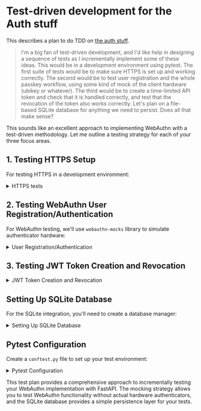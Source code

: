 # Test-driven development for the Auth stuff

This describes a plan to do TDD on [the auth stuff](auth.md).

> I'm a big fan of test-driven development, and I'd like help in designing a sequence of tests as I incrementally implement some of these ideas. This would be in a development environment using pytest. The first suite of tests would be to make sure HTTPS is set up and working correctly. The second would be to test user registration and the whole passkey workflow, using some kind of mock of the client hardware (ubikey or whatever). The third would be to create a time-limited API token and check that it is handled correctly, and test that the revocation of the token also works correctly. Let's plan on a file-based SQLite database for anything we need to persist. Does all that make sense?

This sounds like an excellent approach to implementing WebAuthn with a test-driven methodology. Let me outline a testing strategy for each of your three focus areas.

## 1. Testing HTTPS Setup

For testing HTTPS in a development environment:

<details>
    <summary>HTTPS tests</summary>

```python
import pytest
import requests
import ssl
from urllib.parse import urlparse

# Configure base URL for your application
BASE_URL = "https://localhost:8443"  # Adjust port as needed

@pytest.fixture
def https_session():
    """Create a requests session that accepts self-signed certificates for testing"""
    session = requests.Session()
    session.verify = False  # Warning: Only for development testing!
    requests.packages.urllib3.disable_warnings()  # Suppress insecure warnings
    return session

def test_https_connection(https_session):
    """Test basic HTTPS connection to the server"""
    response = https_session.get(f"{BASE_URL}/")
    assert response.status_code == 200
    
    # Verify we're using HTTPS
    assert urlparse(response.url).scheme == "https"

def test_https_redirect(https_session):
    """Test HTTP to HTTPS redirect if implemented"""
    http_url = BASE_URL.replace("https://", "http://")
    response = https_session.get(http_url, allow_redirects=True)
    assert response.status_code == 200
    assert urlparse(response.url).scheme == "https"

def test_ssl_certificate():
    """Test SSL certificate information"""
    hostname = urlparse(BASE_URL).hostname
    context = ssl.create_default_context()
    context.check_hostname = False
    context.verify_mode = ssl.CERT_NONE  # For self-signed certs in development
    
    with context.wrap_socket(socket.socket(), server_hostname=hostname) as s:
        s.connect((hostname, urlparse(BASE_URL).port or 443))
        cert = s.getpeercert(binary_form=True)
        x509 = crypto.load_certificate(crypto.FILETYPE_ASN1, cert)
        
        # Basic certificate checks
        subject = dict(x509.get_subject().get_components())
        assert b'CN' in subject  # Common Name exists
        # Add more certificate checks as needed
```
</details>

## 2. Testing WebAuthn User Registration/Authentication

For WebAuthn testing, we'll use `webauthn-mocks` library to simulate authenticator hardware:

<details>
    <summary>User Registration/Authentication</summary>

```python
import pytest
import json
import base64
from fastapi.testclient import TestClient
from webauthn.helpers.structs import AuthenticationCredential, RegistrationCredential
from your_app.main import app  # Import your FastAPI app
from unittest.mock import patch, MagicMock

# SQLite setup
import sqlite3

@pytest.fixture
def db():
    """Set up a test SQLite database"""
    conn = sqlite3.connect(':memory:')
    cursor = conn.cursor()
    # Create necessary tables
    cursor.execute('''
    CREATE TABLE users (
        id TEXT PRIMARY KEY,
        username TEXT UNIQUE,
        created_at TIMESTAMP DEFAULT CURRENT_TIMESTAMP
    )
    ''')
    cursor.execute('''
    CREATE TABLE credentials (
        id TEXT PRIMARY KEY,
        user_id TEXT,
        public_key BLOB,
        sign_count INTEGER,
        FOREIGN KEY(user_id) REFERENCES users(id)
    )
    ''')
    conn.commit()
    yield conn
    conn.close()

@pytest.fixture
def client():
    """Create a test client for the FastAPI app"""
    return TestClient(app)

# Mock WebAuthn registration
def test_registration_flow(client, db):
    """Test the complete WebAuthn registration flow with mocked authenticator"""
    username = "test_user"
    
    # Step 1: Start registration
    response = client.post("/register/start", json={"username": username})
    assert response.status_code == 200
    
    reg_data = response.json()
    assert "challenge" in reg_data
    
    # Step 2: Mock the authenticator response
    # In real testing, use the webauthn-mocks library to generate realistic credentials
    mock_credential = {
        "id": "test_credential_id",
        "rawId": base64.urlsafe_b64encode(b"test_raw_id").decode('ascii'),
        "type": "public-key",
        "response": {
            "clientDataJSON": base64.urlsafe_b64encode(json.dumps({
                "type": "webauthn.create",
                "challenge": reg_data["challenge"],
                "origin": "https://localhost:8443"
            }).encode()).decode('ascii'),
            "attestationObject": base64.urlsafe_b64encode(b"mock_attestation_obj").decode('ascii')
        }
    }
    
    # Patch the verify_registration_response function
    with patch('webauthn.verify_registration_response') as mock_verify:
        # Configure the mock to return a successful verification
        mock_verification = MagicMock()
        mock_verification.credential_id = "test_credential_id"
        mock_verification.credential_public_key = b"mock_public_key"
        mock_verification.sign_count = 0
        mock_verify.return_value = mock_verification
        
        # Step 3: Complete registration
        response = client.post("/register/complete", json={
            "username": username,
            "credential": mock_credential
        })
        
        assert response.status_code == 200
        assert response.json()["status"] == "success"
    
    # Verify user was added to database
    cursor = db.cursor()
    cursor.execute("SELECT * FROM users WHERE username = ?", (username,))
    assert cursor.fetchone() is not None
    
    # Verify credential was stored
    cursor.execute("SELECT * FROM credentials")
    assert cursor.fetchone() is not None

# Mock WebAuthn authentication
def test_authentication_flow(client, db):
    """Test the WebAuthn authentication flow with mocked authenticator"""
    # First, ensure we have a registered user
    # [Setup code to insert test user and credential in the database]
    
    username = "test_user"
    
    # Step 1: Start authentication
    response = client.post("/login/start", json={"username": username})
    assert response.status_code == 200
    
    auth_data = response.json()
    assert "challenge" in auth_data
    
    # Step 2: Mock the authenticator response
    mock_credential = {
        "id": "test_credential_id",
        "rawId": base64.urlsafe_b64encode(b"test_raw_id").decode('ascii'),
        "type": "public-key",
        "response": {
            "clientDataJSON": base64.urlsafe_b64encode(json.dumps({
                "type": "webauthn.get",
                "challenge": auth_data["challenge"],
                "origin": "https://localhost:8443"
            }).encode()).decode('ascii'),
            "authenticatorData": base64.urlsafe_b64encode(b"mock_auth_data").decode('ascii'),
            "signature": base64.urlsafe_b64encode(b"mock_signature").decode('ascii'),
            "userHandle": base64.urlsafe_b64encode(b"user_handle").decode('ascii')
        }
    }
    
    # Patch the verify_authentication_response function
    with patch('webauthn.verify_authentication_response') as mock_verify:
        # Configure the mock
        mock_verification = MagicMock()
        mock_verification.new_sign_count = 1
        mock_verify.return_value = mock_verification
        
        # Step 3: Complete authentication
        response = client.post("/login/complete", json={
            "username": username,
            "credential": mock_credential
        })
        
        assert response.status_code == 200
        result = response.json()
        assert result["status"] == "success"
        assert "access_token" in result
```
</details>

## 3. Testing JWT Token Creation and Revocation

<details>
    <summary>JWT Token Creation and Revocation</summary>

```python
import pytest
import jwt
import time
from datetime import datetime, timedelta
from fastapi.testclient import TestClient

@pytest.fixture
def authenticated_client(client):
    """Create an authenticated client with a valid token"""
    # [Setup code to create and authenticate a test user]
    response = client.post("/login/complete", json={
        "username": "test_user",
        "credential": {...}  # Mock credential
    })
    token_data = response.json()
    
    # Create a client with the token in headers
    auth_client = TestClient(app)
    auth_client.headers.update({"Authorization": f"Bearer {token_data['access_token']}"})
    
    # Return both the client and the raw token for tests
    return auth_client, token_data['access_token']

def test_token_creation():
    """Test JWT token creation"""
    # This can be a unit test for your token creation function
    from your_app.main import create_access_token
    
    test_data = {"sub": "test_user"}
    token, expire = create_access_token(test_data)
    
    # Verify token can be decoded
    from your_app.main import JWT_SECRET, TOKEN_ALGORITHM
    decoded = jwt.decode(token, JWT_SECRET, algorithms=[TOKEN_ALGORITHM])
    
    assert decoded["sub"] == "test_user"
    assert "exp" in decoded
    # Assert expiration is in the future
    assert datetime.fromtimestamp(decoded["exp"]) > datetime.utcnow()

def test_protected_endpoint(authenticated_client):
    """Test accessing a protected endpoint with a valid token"""
    client, _ = authenticated_client
    response = client.get("/api/protected-data")
    
    assert response.status_code == 200
    assert "secret_value" in response.json()["data"]

def test_token_expiration():
    """Test that expired tokens are rejected"""
    # Create a token that expires immediately
    from your_app.main import create_access_token, JWT_SECRET, TOKEN_ALGORITHM
    
    test_data = {"sub": "test_user"}
    token, _ = create_access_token(
        test_data, 
        expires_delta=timedelta(seconds=1)  # Token expires in 1 second
    )
    
    # Wait for token to expire
    time.sleep(2)
    
    # Try to use the expired token
    client = TestClient(app)
    client.headers.update({"Authorization": f"Bearer {token}"})
    response = client.get("/api/protected-data")
    
    # Should be rejected
    assert response.status_code == 401

def test_token_revocation(authenticated_client, client):
    """Test revoking a token"""
    auth_client, token = authenticated_client
    
    # First verify token works
    response = auth_client.get("/api/protected-data")
    assert response.status_code == 200
    
    # Revoke token
    response = auth_client.post("/token/revoke")
    assert response.status_code == 200
    
    # Try to use the revoked token
    response = auth_client.get("/api/protected-data")
    assert response.status_code == 401  # Should be unauthorized
```
</details>

## Setting Up SQLite Database

For the SQLite integration, you'll need to create a database manager:

<details>
    <summary>Setting Up SQLite Database</summary>

```python
# db.py
import sqlite3
import os
from contextlib import contextmanager

DB_PATH = os.environ.get("TEST_DB_PATH", "webauthn_test.db")

def init_db():
    """Initialize the database with required tables"""
    with get_db() as conn:
        cursor = conn.cursor()
        
        # Create users table
        cursor.execute('''
        CREATE TABLE IF NOT EXISTS users (
            id TEXT PRIMARY KEY,
            username TEXT UNIQUE,
            created_at TIMESTAMP DEFAULT CURRENT_TIMESTAMP
        )
        ''')
        
        # Create credentials table
        cursor.execute('''
        CREATE TABLE IF NOT EXISTS credentials (
            id TEXT PRIMARY KEY,
            user_id TEXT,
            public_key BLOB,
            sign_count INTEGER,
            FOREIGN KEY(user_id) REFERENCES users(id)
        )
        ''')
        
        # Create revoked_tokens table
        cursor.execute('''
        CREATE TABLE IF NOT EXISTS revoked_tokens (
            token TEXT PRIMARY KEY,
            revoked_at TIMESTAMP DEFAULT CURRENT_TIMESTAMP
        )
        ''')
        
        conn.commit()

@contextmanager
def get_db():
    """Context manager for database connections"""
    conn = sqlite3.connect(DB_PATH)
    try:
        yield conn
    finally:
        conn.close()
```
</details>


## Pytest Configuration

Create a `conftest.py` file to set up your test environment:

<details>
    <summary>Pytest Configuration</summary>

```python
# conftest.py
import pytest
import os
import tempfile
from your_app.db import init_db

@pytest.fixture(scope="session", autouse=True)
def setup_test_db():
    """Set up a test database for the testing session"""
    # Create a temporary file for the test database
    db_fd, db_path = tempfile.mkstemp()
    os.environ["TEST_DB_PATH"] = db_path
    
    # Initialize the database
    init_db()
    
    yield
    
    # Clean up
    os.close(db_fd)
    os.unlink(db_path)
```
</details>

This test plan provides a comprehensive approach to incrementally testing your WebAuthn implementation with FastAPI. The mocking strategy allows you to test WebAuthn functionality without actual hardware authenticators, and the SQLite database provides a simple persistence layer for your tests.
